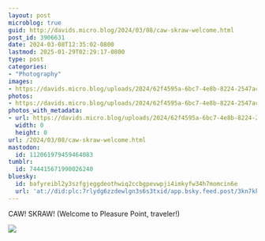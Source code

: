 ```yaml
---
layout: post
microblog: true
guid: http://davids.micro.blog/2024/03/08/caw-skraw-welcome.html
post_id: 3906631
date: 2024-03-08T12:35:02-0800
lastmod: 2025-01-29T02:29:17-0800
type: post
categories:
- "Photography"
images:
- https://davids.micro.blog/uploads/2024/62f4595a-6bc7-4e8b-8224-2547acc73a05.jpeg
photos:
- https://davids.micro.blog/uploads/2024/62f4595a-6bc7-4e8b-8224-2547acc73a05.jpeg
photos_with_metadata:
- url: https://davids.micro.blog/uploads/2024/62f4595a-6bc7-4e8b-8224-2547acc73a05.jpeg
  width: 0
  height: 0
url: /2024/03/08/caw-skraw-welcome.html
mastodon:
  id: 112061979459464083
tumblr:
  id: 744415671990026240
bluesky:
  id: bafyreibl2y3szfgjeggdeothwiq2ccbgpevwpji4imkyfw34h7momcin6e
  url: 'at://did:plc:7rlydg6zzdewlgn3s6s3txid/app.bsky.feed.post/3kn7kkexjzs2j'
---
```

CAW! SKRAW! (Welcome to Pleasure Point, traveler!)

![](https://davids.micro.blog/uploads/2024/62f4595a-6bc7-4e8b-8224-2547acc73a05.jpeg)


